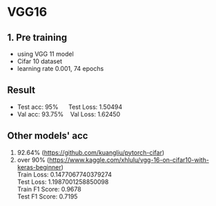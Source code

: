 # VGG16

## 1. Pre training
 - using VGG 11 model
 - Cifar 10 dataset
 - learning rate 0.001, 74 epochs
 


## Result
 - Test acc: 95% &nbsp;&nbsp;&nbsp;&nbsp; Test Loss: 1.50494
 - Val acc: 93.75% &nbsp;&nbsp; Val Loss: 1.62450

## Other models' acc
 1. 92.64% (https://github.com/kuangliu/pytorch-cifar)
 2. over 90% (https://www.kaggle.com/xhlulu/vgg-16-on-cifar10-with-keras-beginner)  
   Train Loss: 0.1477067740379274  
   Test Loss: 1.1987001258850098  
   Train F1 Score: 0.9678  
   Test F1 Score: 0.7195  
